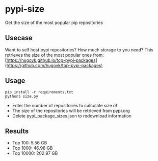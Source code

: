 # pypi-size

Get the size of the most popular pip repositories

## Usecase

Want to self host pypi repositories? How much storage to you need?
This retrieves the size of the most popular ones from: [https://hugovk.github.io/top-pypi-packages](https://github.com/hugovk/top-pypi-packages)

## Usage

````
pip install -r requirements.txt
python3 size.py
````

- Enter the number of repositories to calculate size of
- The size of the repositories will be retrieved from pypi.org
- Delete pypi_package_sizes.json to redownload information

## Results
- Top 100: 5.56 GB
- Top 1000: 46.98 GB
- Top 10000: 202.97 GB
